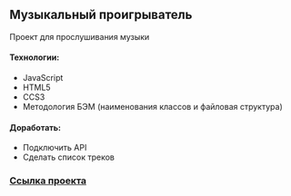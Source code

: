 ## Музыкальный проигрыватель

Проект для прослушивания музыки

#### Технологии:
* JavaScript
* HTML5
* CCS3
* Методология БЭМ (наименования классов и файловая структура)

#### Доработать:
* Подключить API
* Сделать список треков

### [Ссылка проекта](https://sergynya174.github.io/MusicPlayer/)
